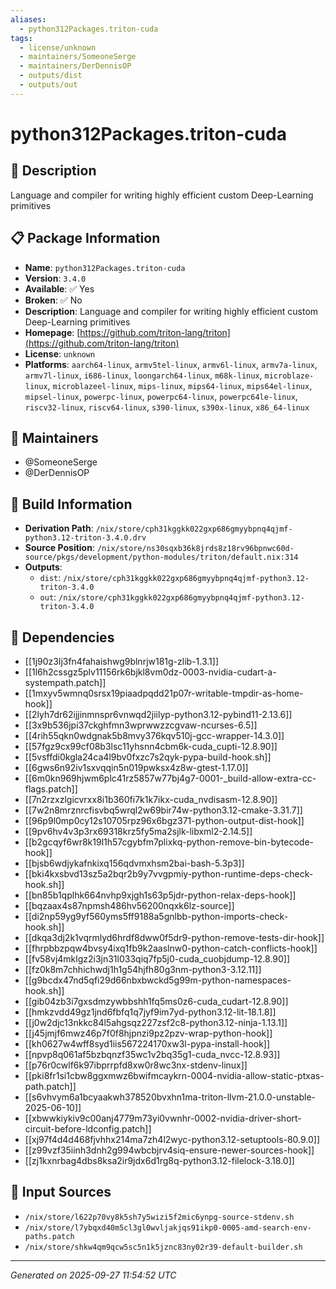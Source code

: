 ```yaml
---
aliases:
  - python312Packages.triton-cuda
tags:
  - license/unknown
  - maintainers/SomeoneSerge
  - maintainers/DerDennisOP
  - outputs/dist
  - outputs/out
---
```


# python312Packages.triton-cuda

## 📝 Description

Language and compiler for writing highly efficient custom Deep-Learning primitives

## 📋 Package Information

- **Name**: `python312Packages.triton-cuda`
- **Version**: `3.4.0`
- **Available**: ✅ Yes
- **Broken**: ✅ No
- **Description**: Language and compiler for writing highly efficient custom Deep-Learning primitives
- **Homepage**: [https://github.com/triton-lang/triton](https://github.com/triton-lang/triton)
- **License**: `unknown`
- **Platforms**: `aarch64-linux`, `armv5tel-linux`, `armv6l-linux`, `armv7a-linux`, `armv7l-linux`, `i686-linux`, `loongarch64-linux`, `m68k-linux`, `microblaze-linux`, `microblazeel-linux`, `mips-linux`, `mips64-linux`, `mips64el-linux`, `mipsel-linux`, `powerpc-linux`, `powerpc64-linux`, `powerpc64le-linux`, `riscv32-linux`, `riscv64-linux`, `s390-linux`, `s390x-linux`, `x86_64-linux`
## 👥 Maintainers

- @SomeoneSerge
- @DerDennisOP


## 🔧 Build Information

- **Derivation Path**: `/nix/store/cph31kggkk022gxp686gmyybpnq4qjmf-python3.12-triton-3.4.0.drv`
- **Source Position**: `/nix/store/ns30sqxb36k8jrds8z18rv96bpnwc60d-source/pkgs/development/python-modules/triton/default.nix:314`
- **Outputs**:
  - `dist`:  `/nix/store/cph31kggkk022gxp686gmyybpnq4qjmf-python3.12-triton-3.4.0`
  - `out`:  `/nix/store/cph31kggkk022gxp686gmyybpnq4qjmf-python3.12-triton-3.4.0`

## 🔗 Dependencies

- [[1j90z3lj3fn4fahaishwg9blnrjw181g-zlib-1.3.1]]
- [[1l6h2cssgz5plv11156rk6bjkl8vm0dz-0003-nvidia-cudart-a-systempath.patch]]
- [[1mxyv5wmnq0srsx19piaadpqdd21p07r-writable-tmpdir-as-home-hook]]
- [[2lyh7dr62ijjinmnspr6vnwqd2jiilyp-python3.12-pybind11-2.13.6]]
- [[3x9b536jpi37ckghfmn3wprwwzzcgvaw-ncurses-6.5]]
- [[4rih55qkn0wdgnak5b8mvy376kqv510j-gcc-wrapper-14.3.0]]
- [[57fgz9cx99cf08b3lsc11yhsnn4cbm6k-cuda_cupti-12.8.90]]
- [[5vsffdi0kgla24ca4l9bv0fxzc7s2qyk-pypa-build-hook.sh]]
- [[6gws6n92iv1sxvqqin5n019pwksx4z8w-gtest-1.17.0]]
- [[6m0kn969hjwm6plc41rz5857w77bj4g7-0001-_build-allow-extra-cc-flags.patch]]
- [[7n2rzxzlgicvrxx8i1b360fi7k1k7ikx-cuda_nvdisasm-12.8.90]]
- [[7w2n8mrznrcfisvbq5wrql2w69bir74w-python3.12-cmake-3.31.7]]
- [[96p9l0mp0cy12s10705rpz96x6bgz371-python-output-dist-hook]]
- [[9pv6hv4v3p3rx69318krz5fy5ma2sjlk-libxml2-2.14.5]]
- [[b2gcqyf6wr8k19l1h57cgybfm7plixkq-python-remove-bin-bytecode-hook]]
- [[bjsb6wdjykafnkixq156qdvmxhsm2bai-bash-5.3p3]]
- [[bki4kxsbvd13sz5a2bqr2b9y7vvgpmiy-python-runtime-deps-check-hook.sh]]
- [[bn85b1qplhk664nvhp9xjgh1s63p5jdr-python-relax-deps-hook]]
- [[bqzaax4s87npmsh486hv56200nqxk6lz-source]]
- [[di2np59yg9yf560yms5ff9188a5gnlbb-python-imports-check-hook.sh]]
- [[dkqa3dj2k1vqrmlyd6hrdf8dww0f5dr9-python-remove-tests-dir-hook]]
- [[fhrpbbzpqw4bvsy4ixq1fb9k2aaslnw0-python-catch-conflicts-hook]]
- [[fv58vj4mklgz2i3jn31l033qiq7fp5j0-cuda_cuobjdump-12.8.90]]
- [[fz0k8m7chhichwdj1h1g54hjfh80g3nm-python3-3.12.11]]
- [[g9bcdx47nd5qfi29d66nbxbwckd5g99m-python-namespaces-hook.sh]]
- [[gib04zb3i7gxsdmzywbbshh1fq5ms0z6-cuda_cudart-12.8.90]]
- [[hmkzvdd49gz1jnd6fbfq1q7jyf9im7yd-python3.12-lit-18.1.8]]
- [[j0w2djc13nkkc84l5ahgsqz227zsf2c8-python3.12-ninja-1.13.1]]
- [[j45jmjf6mwz46p7f0f8hjpnzi9pz2pzv-wrap-python-hook]]
- [[kh0627w4wff8syd1iis567224170xw3l-pypa-install-hook]]
- [[npvp8q061af5bzbqnzf35wc1v2bq35g1-cuda_nvcc-12.8.93]]
- [[p76r0cwlf6k97ibprrpfd8xw0r8wc3nx-stdenv-linux]]
- [[pki8fr1si1cbw8ggxmwz6bwifmcaykrn-0004-nvidia-allow-static-ptxas-path.patch]]
- [[s6vhvym6a1bcyaakwh378520bvxhn1ma-triton-llvm-21.0.0-unstable-2025-06-10]]
- [[xbwwkiykiv9c00anj4779m73yi0vwnhr-0002-nvidia-driver-short-circuit-before-ldconfig.patch]]
- [[xj97f4d4d468fjvhhx214ma7zh4l2wyc-python3.12-setuptools-80.9.0]]
- [[z99vzf35iinh3dnh2g994wbcbjrv4siq-ensure-newer-sources-hook]]
- [[zj1kxnrbag4dbs8ksa2ir9jdx6d1rg8q-python3.12-filelock-3.18.0]]

## 📁 Input Sources

- `/nix/store/l622p70vy8k5sh7y5wizi5f2mic6ynpg-source-stdenv.sh`
- `/nix/store/l7ybqxd40m5cl3gl0wvljakjqs91ikp0-0005-amd-search-env-paths.patch`
- `/nix/store/shkw4qm9qcw5sc5n1k5jznc83ny02r39-default-builder.sh`

---
*Generated on 2025-09-27 11:54:52 UTC*
